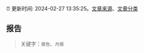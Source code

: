 :alarm_clock: 更新时间: 2024-02-27 13:35:25。[文章来源](/README.md)、[文章分类](/TAGS.md)

## 报告


> 关键字：`报告`、`月报`



